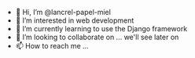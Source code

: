 - 👋 Hi, I’m @lancrel-papel-miel
- 👀 I’m interested in web development
- 🌱 I’m currently learning to use the Django framework
- 💞️ I’m looking to collaborate on ... we'll see later on
- 📫 How to reach me ...

<!---
lancrel-papel-miel/lancrel-papel-miel is a ✨ special ✨ repository because its `README.md` (this file) appears on your GitHub profile.
You can click the Preview link to take a look at your changes.
--->
